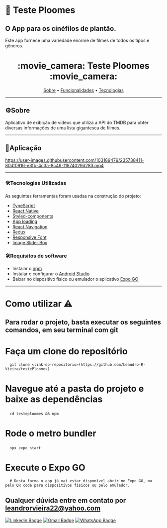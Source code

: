 # :cinema: Teste Ploomes
## O App para os cinéfilos de plantão.
Este app fornece uma variedade enorme de filmes de todos os tipos e gêneros.

<h1 align="center">
  :movie_camera: Teste Ploomes :movie_camera: 
</h1>

<p align="center">
 <a href="#-sobre-o-projeto">Sobre</a> • 
 <a href="#-funcionalidade">Funcionalidades</a> • 	
 <a href="#-tecnologias">Tecnologias</a>  
</p>

---
## ⚙Sobre

Aplicativo de exibição de vídeos que utiliza a API do TMDB para obter diversas informações de uma lista gigantesca de filmes. 


---


## 📱Aplicação



https://user-images.githubusercontent.com/103189479/235738411-80df0916-e3fb-4c3a-8c49-f1874029d283.mp4


  
---  

### 🛠Tecnologias Utilizadas

As seguintes ferramentas foram usadas na construção do projeto:

- [TypeScript](https://www.typescriptlang.org/)
- [React Native](https://reactnative.dev/)
- [Styled-components](https://styled-components.com/docs/basics)
- [App loading](https://docs.expo.dev/versions/latest/sdk/app-loading/) 
- [React Navigation](https://reactnavigation.org/docs/hello-react-navigation/)
- [Redux](https://react-redux.js.org/)
- [Responsive Font](https://www.npmjs.com/package/react-native-responsive-fontsize)
- [Image Slider Box](https://www.npmjs.com/package/react-native-image-slider-box)

### 🛠Requisitos de software

- Instalar o [npm](https://www.npmjs.com/)
- Instalar e configurar o [Android Studio](https://developer.android.com/studio)
- Baixar no dispositivo físico ou emulador o aplicativo [Expo GO](https://expo.dev/expo-go)

---

<h1>
  Como utilizar ⚠️
</h1>

 <h2> Para rodar o projeto, basta executar os seguintes comandos, em seu terminal com git <h2/>
 
  # Faça um clone do repositório
```  
  git clone <link-do-repositório>(https://github.com/Leandro-R-Vieira/testePloomes)
```
  # Navegue até a pasta do projeto e baixe as dependências<h3/>
```
  cd testeploomes && npm
```
   # Rode o metro bundler<h3/>
```
  npx expo start
```
  # Execute o Expo GO
```
  # Desta forma o app já vai estar disponível abrir no Expo GO, ou pelo QR code para dispositivos físicos ou pelo emulador. 
```     
  
  ## Qualquer dúvida entre em contato por <a href="mailto:leandrorvieira22@yahoo.com?">leandrorvieira22@yahoo.com</a>

 [![Linkedin Badge](https://img.shields.io/badge/-LinkedIn-blue?style=flat-square&logo=Linkedin&logoColor=white&link=https://www.linkedin.com/in/leandro-rezende-vieira-23a212242/)](https://www.linkedin.com/in/leandro-rezende-vieira-23a212242/)
[![Gmail Badge](https://img.shields.io/badge/-Gmail-c14438?style=flat-square&logo=Gmail&logoColor=white&link=mailto:leandrorvieira22@yahoo.com)](mailto:leandrorvieira22@yahoo.com)
[![WhatsApp Badge](https://img.shields.io/badge/WhatsApp-0DA204?style=flat-square&logo=whatsapp&logoColor=white)](https://wa.me/5521995925956)
